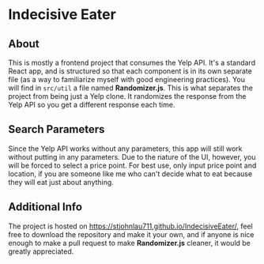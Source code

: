# Indecisive Eater

## About
This is mostly a frontend project that consumes the Yelp API. It's a standard React app, and is structured so that each component is in its own separate
file (as a way to familiarize myself with good engineering practices). You will find in `src/util` a file named __Randomizer.js__. This is what separates the project from being just a Yelp clone. It randomizes the response from the Yelp API so you get a different response each time. 

## Search Parameters
Since the Yelp API works without any parameters, this app will still work without putting in any parameters. Due to the nature of the UI, however, you will be forced to select a price point. For best use, only input price point and location, if you are someone like me who can't decide what to eat because they will eat just about anything.

## Additional Info

The project is hosted on https://stjohnlau711.github.io/IndecisiveEater/, feel free to download the repository and make it your own, and if anyone is nice enough to make a pull request to make __Randomizer.js__ cleaner, it would be greatly appreciated.
